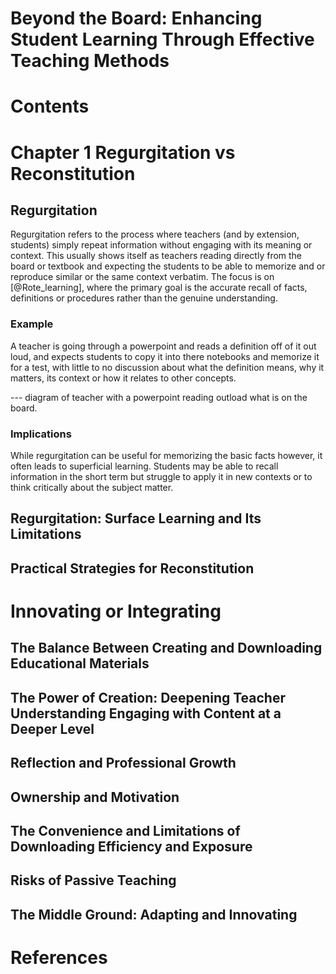 # Beyond the Board: Enhancing Student Learning Through Effective Teaching Methods

# Contents


# Chapter 1 Regurgitation vs Reconstitution

## Regurgitation 

Regurgitation refers to the process where teachers (and by extension, students) simply repeat information without engaging with its meaning or context. This usually shows itself as teachers reading directly from the board or textbook and expecting the students to be able to memorize and or reproduce similar or the same context verbatim. The focus is on [@Rote_learning], where the primary goal is the accurate recall of facts, definitions or procedures rather than the genuine understanding.

### Example
A teacher is going through a powerpoint and reads a definition off of it out loud, and expects students to copy it into there notebooks and memorize it for a test, with little to no discussion about what the definition means, why it matters, its context or how it relates to other concepts.

--- diagram of teacher with a powerpoint reading outload what is on the board.

### Implications
While regurgitation can be useful for memorizing the basic facts however, it often leads to superficial learning. Students may be able to recall information in the short term but struggle to apply it in new contexts or to think critically about the subject matter.

## Regurgitation: Surface Learning and Its Limitations


## Practical Strategies for Reconstitution


# Innovating or Integrating


## The Balance Between Creating and Downloading Educational Materials


## The Power of Creation: Deepening Teacher Understanding Engaging with Content at a Deeper Level


## Reflection and Professional Growth


## Ownership and Motivation


## The Convenience and Limitations of Downloading Efficiency and Exposure


## Risks of Passive Teaching


## The Middle Ground: Adapting and Innovating


## 


# References